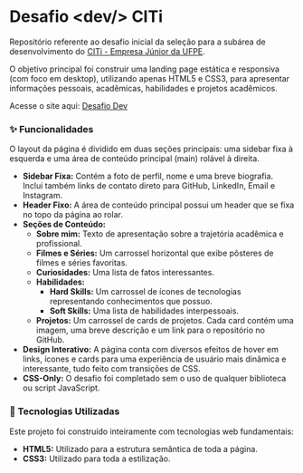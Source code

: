 # Desafio &lt;dev/> CITi
Repositório referente ao desafio inicial da seleção para a subárea de desenvolvimento do [CITi - Empresa Júnior da UFPE](https://citi.org.br/).

O objetivo principal foi construir uma landing page estática e responsiva (com foco em desktop), utilizando apenas HTML5 e CSS3, para apresentar informações pessoais, acadêmicas, habilidades e projetos acadêmicos.

Acesse o site aqui: [Desafio Dev](https://marcos-kaio.github.io/desafio-dev-citi/)

### ✨ Funcionalidades

O layout da página é dividido em duas seções principais: uma sidebar fixa à esquerda e uma área de conteúdo principal (main) rolável à direita.

* **Sidebar Fixa:** Contém a foto de perfil, nome e uma breve biografia. Inclui também links de contato direto para GitHub, LinkedIn, Email e Instagram.
* **Header Fixo:** A área de conteúdo principal possui um header que se fixa no topo da página ao rolar.
* **Seções de Conteúdo:**
    * **Sobre mim:** Texto de apresentação sobre a trajetória acadêmica e profissional.
    * **Filmes e Séries:** Um carrossel horizontal que exibe pôsteres de filmes e séries favoritas.
    * **Curiosidades:** Uma lista de fatos interessantes.
    * **Habilidades:**
        * **Hard Skills:** Um carrossel de ícones de tecnologias representando conhecimentos que possuo.
        * **Soft Skills:** Uma lista de habilidades interpessoais.
    * **Projetos:** Um carrossel de cards de projetos. Cada card contém uma imagem, uma breve descrição e um link para o repositório no GitHub.
* **Design Interativo:** A página conta com diversos efeitos de hover em links, ícones e cards para uma experiência de usuário mais dinâmica e interessante, tudo feito com transições de CSS.
* **CSS-Only:** O desafio foi completado sem o uso de qualquer biblioteca ou script JavaScript.

### 🚀 Tecnologias Utilizadas

Este projeto foi construído inteiramente com tecnologias web fundamentais:

* **HTML5:** Utilizado para a estrutura semântica de toda a página.
* **CSS3:** Utilizado para toda a estilização.